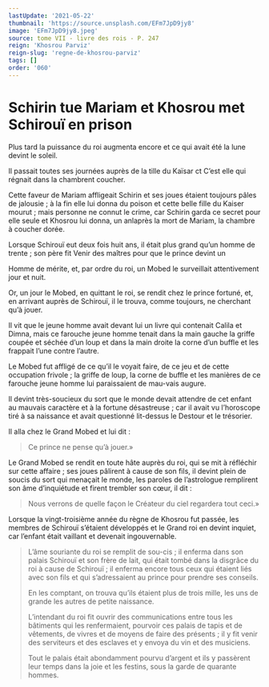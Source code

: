 ```yaml
---
lastUpdate: '2021-05-22'
thumbnail: 'https://source.unsplash.com/EFm7JpD9jy8'
image: 'EFm7JpD9jy8.jpeg'
source: tome VII - livre des rois - P. 247
reign: 'Khosrou Parviz'
reign-slug: 'regne-de-khosrou-parviz'
tags: []
order: '060'
---
```


# Schirin tue Mariam et Khosrou met Schirouï en prison

Plus tard la puissance du roi augmenta encore et ce qui avait été la lune devint le soleil.

Il passait toutes ses journées auprès de la tille du Kaïsar ct C’est elle qui régnait dans la chambrent coucher.

Cette faveur de Mariam affligeait Schirin et ses joues étaient toujours pâles de jalousie ; à la fin elle lui donna du poison et cette belle fille du Kaiser mourut ; mais personne ne connut le crime, car Schirin garda ce secret pour elle seule et Khosrou lui donna, un anlaprès la mort de Mariam, la chambre à coucher dorée.

Lorsque Schirouï eut deux fois huit ans, il était plus grand qu’un homme de trente ; son père fit Venir des maîtres pour que le prince devint un

Homme de mérite, et, par ordre du roi, un Mobed le surveillait attentivement jour et nuit.

Or, un jour le Mobed, en quittant le roi, se rendit chez le prince fortuné, et, en arrivant auprès de Schirouï, il le trouva, comme toujours, ne cherchant qu’à jouer.

Il vit que le jeune homme avait devant lui un livre qui contenait Calila et Dimna, mais ce farouche jeune homme tenait dans la main gauche la griffe coupée et séchée d’un loup et dans la main droite la corne d’un buffle et les frappait l’une contre l’autre.

Le Mobed fut affligé de ce qu’il le voyait faire, de ce jeu et de cette occupation frivole ; la griffe de loup, la corne de buffle et les manières de ce farouche jeune homme lui paraissaient de mau-vais augure.

Il devint très-soucieux du sort que le monde devait attendre de cet enfant au mauvais caractère et à la fortune désastreuse ; car il avait vu l’horoscope tiré à sa naissance et avait questionné lit-dessus le Destour et le trésorier.

Il alla chez le Grand Mobed et lui dit :

> Ce prince ne pense qu’à jouer.»

Le Grand Mobed se rendit en toute hâte auprès du roi, qui se mit à réfléchir sur cette affaire ; ses joues pâlirent à cause de son fils, il devint plein de soucis du sort qui menaçait le monde, les paroles de l’astrologue remplirent son âme d’inquiétude et firent trembler son cœur, il dit :

> Nous verrons de quelle façon le Créateur du ciel regardera tout ceci.»

Lorsque la vingt-troisième année du règne de Khosrou fut passée, les membres de Schirouï s’étaient développés et le Grand roi en devint inquiet, car l’enfant était vaillant et devenait ingouvernable.
>
> L’âme souriante du roi se remplit de sou-cis ; il enferma dans son palais Schirouï et son frère de lait, qui était tombé dans la disgrâce du roi à cause de Schirouï ; il enferma encore tous ceux qui étaient liés avec son fils et qui s’adressaient au prince pour prendre ses conseils.
>
> En les comptant, on trouva qu’ils étaient plus de trois mille, les uns de grande les autres de petite naissance.
>
> L’intendant du roi fit ouvrir des communications entre tous les bâtiments qui les renfermaient, pourvoir ces palais de tapis et de vêtements, de vivres et de moyens de faire des présents ; il y fit venir des serviteurs et des esclaves et y envoya du vin et des musiciens.
>
> Tout le palais était abondamment pourvu d’argent et ils y passèrent leur temps dans la joie et les festins, sous la garde de quarante hommes.
